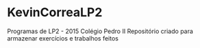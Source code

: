# KevinCorreaLP2
Programas de LP2 - 2015
Colégio Pedro II
Repositório criado para armazenar exercícios e trabalhos feitos
